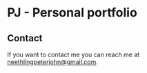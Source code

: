 # PJ - Personal portfolio

## Contact

If you want to contact me you can reach me at neethlingpeterjohn@gmail.com.
